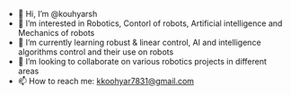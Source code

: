 - 👋 Hi, I’m @kouhyarsh
- 👀 I’m interested in Robotics, Contorl of robots, Artificial intelligence and Mechanics of robots
- 🌱 I’m currently learning robust & linear control, AI and intelligence algorithms control and their use on robots
- 💞️ I’m looking to collaborate on various robotics projects in different areas
- 📫 How to reach me: kkoohyar7831@gmail.com

<!---
koohyarsh/koohyarsh is a ✨ special ✨ repository because its `README.md` (this file) appears on your GitHub profile.
You can click the Preview link to take a look at your changes.
--->
